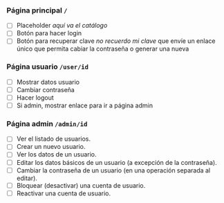 ### Página principal `/`
- [ ] Placeholder _aquí va el catálogo_
- [ ] Botón para hacer login
- [ ] Botón para recuperar clave _no recuerdo mi clave_ que envíe un enlace único que permita cabiar la contraseña o generar una nueva

### Página usuario `/user/id`
- [ ] Mostrar datos usuario
- [ ] Cambiar contraseña
- [ ] Hacer logout
- [ ] Si admin, mostrar enlace para ir a página admin

### Página admin `/admin/id`
- [ ] Ver el listado de usuarios.
- [ ] Crear un nuevo usuario.
- [ ] Ver los datos de un usuario.
- [ ] Editar los datos básicos de un usuario (a excepción de la contraseña).
- [ ] Cambiar la contraseña de un usuario (en una operación separada al editar).
- [ ] Bloquear (desactivar) una cuenta de usuario.
- [ ] Reactivar una cuenta de usuario.
